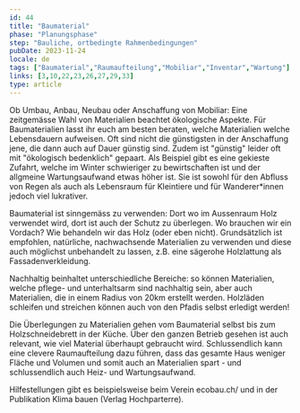 ```yaml
---
id: 44
title: "Baumaterial"
phase: "Planungsphase"
step: "Bauliche, ortbedingte Rahmenbedingungen"
pubDate: 2023-11-24
locale: de
tags: ["Baumaterial","Raumaufteilung","Mobiliar","Inventar","Wartung"]
links: [3,10,22,23,26,27,29,33]
type: article
---
```


Ob Umbau, Anbau, Neubau oder Anschaffung von Mobiliar: Eine zeitgemässe Wahl von Materialien beachtet ökologische Aspekte. Für Baumaterialien lasst ihr euch am besten beraten, welche Materialien welche Lebensdauern aufweisen. Oft sind nicht die günstigsten in der Anschaffung jene, die dann auch auf Dauer günstig sind. Zudem ist "günstig" leider oft mit "ökologisch bedenklich" gepaart. Als Beispiel gibt es eine gekieste Zufahrt, welche im Winter schwieriger zu bewirtschaften ist und der allgmeine Wartungsaufwand etwas höher ist. Sie ist sowohl für den Abfluss von Regen als auch als Lebensraum für Kleintiere und für Wanderer*innen jedoch viel lukrativer. 

Baumaterial ist sinngemäss zu verwenden: Dort wo im Aussenraum Holz verwendet wird, dort ist auch der Schutz zu überlegen. Wo brauchen wir ein Vordach? Wie behandeln wir das Holz (oder eben nicht). Grundsätzlich ist empfohlen, natürliche, nachwachsende Materialien zu verwenden und diese auch möglichst unbehandelt zu lassen, z.B. eine sägerohe Holzlattung als Fassadenverkleidung.

Nachhaltig beinhaltet unterschiedliche Bereiche: so können Materialien, welche pflege- und unterhaltsarm sind nachhaltig sein, aber auch Materialien, die in einem Radius von 20km erstellt werden. Holzläden schleifen und streichen können auch von den Pfadis selbst erledigt werden!

Die Überlegungen zu Materialien gehen vom Baumaterial selbst bis zum Holzschneidebrett in der Küche. Über den ganzen Betrieb gesehen ist auch relevant, wie viel Material überhaupt gebraucht wird. Schlussendlich kann eine clevere Raumaufteilung dazu führen, dass das gesamte Haus weniger Fläche und Volumen und somit auch an Materialien spart - und schlussendlich auch Heiz- und Wartungsaufwand.

Hilfestellungen gibt es beispielsweise beim Verein ecobau.ch/ und in der Publikation Klima bauen (Verlag Hochparterre).
